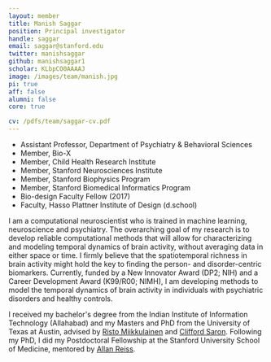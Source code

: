 ```yaml
---
layout: member
title: Manish Saggar
position: Principal investigator
handle: saggar
email: saggar@stanford.edu
twitter: manishsaggar
github: manishsaggar1
scholar: KLbpCO0AAAAJ
image: /images/team/manish.jpg
pi: true
aff: false
alumni: false
core: true

cv: /pdfs/team/saggar-cv.pdf
---
```


* Assistant Professor, Department of Psychiatry & Behavioral Sciences
* Member, Bio-X
* Member, Child Health Research Institute
* Member, Stanford Neurosciences Institute
* Member, Stanford Biophysics Program
* Member, Stanford Biomedical Informatics Program
* Bio-design Faculty Fellow (2017)
* Faculty, Hasso Plattner Institute of Design (d.school)

I am a computational neuroscientist who is trained in machine learning, neuroscience and psychiatry. The overarching goal of my research is to develop reliable computational methods that will allow for characterizing and modeling temporal dynamics of brain activity, without averaging data in either space or time. I firmly believe that the spatiotemporal richness in brain activity might hold the key to finding the person- and disorder-centric biomarkers. Currently, funded by a New Innovator Award (DP2; NIH) and a Career Development Award (K99/R00; NIMH), I am developing methods to model the temporal dynamics of brain activity in individuals with psychiatric disorders and healthy controls.

I received my bachelor's degree from the Indian Institute of Information Technology (Allahabad) and my Masters and PhD from the University of Texas at Austin, advised by [Risto Miikkulainen](https://www.cs.utexas.edu/users/risto/) and [Clifford Saron](http://mindbrain.ucdavis.edu/people/saron). Following my PhD, I did my Postdoctoral Fellowship at the Stanford University School of Medicine, mentored by [Allan Reiss](https://profiles.stanford.edu/allan-reiss).
